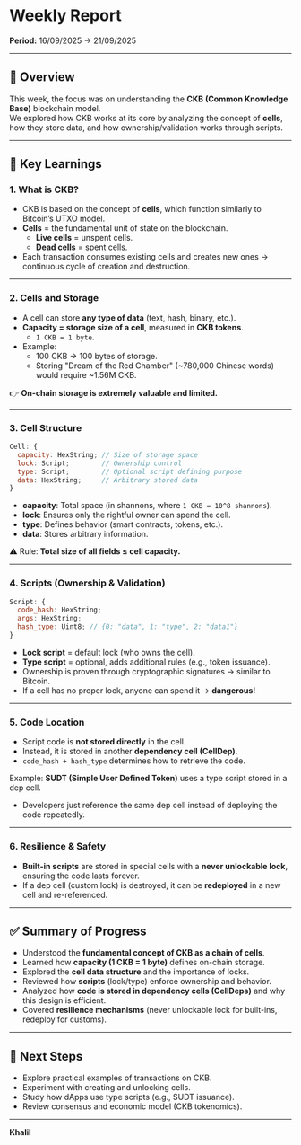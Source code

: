 # Weekly Report  
**Period:** 16/09/2025 → 21/09/2025  

---

## 📌 Overview  
This week, the focus was on understanding the **CKB (Common Knowledge Base)** blockchain model.  
We explored how CKB works at its core by analyzing the concept of **cells**, how they store data, and how ownership/validation works through scripts.  

---

## 🧩 Key Learnings  

### 1. What is CKB?  
- CKB is based on the concept of **cells**, which function similarly to Bitcoin’s UTXO model.  
- **Cells** = the fundamental unit of state on the blockchain.  
  - **Live cells** = unspent cells.  
  - **Dead cells** = spent cells.  
- Each transaction consumes existing cells and creates new ones → continuous cycle of creation and destruction.  

---

### 2. Cells and Storage  
- A cell can store **any type of data** (text, hash, binary, etc.).  
- **Capacity = storage size of a cell**, measured in **CKB tokens**.  
  - `1 CKB = 1 byte`.  
- Example:  
  - 100 CKB → 100 bytes of storage.  
  - Storing "Dream of the Red Chamber" (~780,000 Chinese words) would require ~1.56M CKB.  

👉 **On-chain storage is extremely valuable and limited.**

---

### 3. Cell Structure  
```js
Cell: {
  capacity: HexString; // Size of storage space
  lock: Script;        // Ownership control
  type: Script;        // Optional script defining purpose
  data: HexString;     // Arbitrary stored data
}
```

- **capacity**: Total space (in shannons, where `1 CKB = 10^8 shannons`).  
- **lock**: Ensures only the rightful owner can spend the cell.  
- **type**: Defines behavior (smart contracts, tokens, etc.).  
- **data**: Stores arbitrary information.  

⚠️ Rule: **Total size of all fields ≤ cell capacity.**

---

### 4. Scripts (Ownership & Validation)  
```js
Script: {
  code_hash: HexString;
  args: HexString;
  hash_type: Uint8; // {0: "data", 1: "type", 2: "data1"}
}
```

- **Lock script** = default lock (who owns the cell).  
- **Type script** = optional, adds additional rules (e.g., token issuance).  
- Ownership is proven through cryptographic signatures → similar to Bitcoin.  
- If a cell has no proper lock, anyone can spend it → **dangerous!**  

---

### 5. Code Location  
- Script code is **not stored directly** in the cell.  
- Instead, it is stored in another **dependency cell (CellDep)**.  
- `code_hash + hash_type` determines how to retrieve the code.  

Example: **SUDT (Simple User Defined Token)** uses a type script stored in a dep cell.  
- Developers just reference the same dep cell instead of deploying the code repeatedly.  

---

### 6. Resilience & Safety  
- **Built-in scripts** are stored in special cells with a **never unlockable lock**, ensuring the code lasts forever.  
- If a dep cell (custom lock) is destroyed, it can be **redeployed** in a new cell and re-referenced.  

---

## ✅ Summary of Progress  
- Understood the **fundamental concept of CKB as a chain of cells**.  
- Learned how **capacity (1 CKB = 1 byte)** defines on-chain storage.  
- Explored the **cell data structure** and the importance of locks.  
- Reviewed how **scripts** (lock/type) enforce ownership and behavior.  
- Analyzed how **code is stored in dependency cells (CellDeps)** and why this design is efficient.  
- Covered **resilience mechanisms** (never unlockable lock for built-ins, redeploy for customs).  

---

## 🚀 Next Steps  
- Explore practical examples of transactions on CKB.  
- Experiment with creating and unlocking cells.  
- Study how dApps use type scripts (e.g., SUDT issuance).  
- Review consensus and economic model (CKB tokenomics).  

---
**Khalil**
